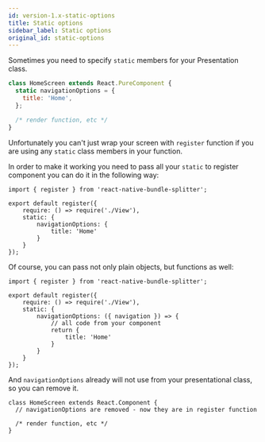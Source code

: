 ```yaml
---
id: version-1.x-static-options
title: Static options
sidebar_label: Static options
original_id: static-options
---
```


Sometimes you need to specify `static` members for your Presentation class.

```javascript
class HomeScreen extends React.PureComponent {
  static navigationOptions = {
    title: 'Home',
  };

  /* render function, etc */
}
```

Unfortunately you can't just wrap your screen with `register` function if you are using any `static` class members in your function.

In order to make it working you need to pass all your `static` to register component you can do it in the following way:

```ecmascript 6
import { register } from 'react-native-bundle-splitter';

export default register({ 
    require: () => require('./View'), 
    static: { 
        navigationOptions: { 
            title: 'Home' 
        } 
    } 
});
```

Of course, you can pass not only plain objects, but functions as well:

```ecmascript 6
import { register } from 'react-native-bundle-splitter';

export default register({ 
    require: () => require('./View'), 
    static: { 
        navigationOptions: ({ navigation }) => { 
            // all code from your component
            return {
                title: 'Home' 
            }
        } 
    } 
});
```

And `navigationOptions` already will not use from your presentational class, so you can remove it.

```ecmascript 6
class HomeScreen extends React.Component {
  // navigationOptions are removed - now they are in register function

  /* render function, etc */
}
```